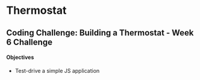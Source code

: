 # Thermostat
## Coding Challenge: Building a Thermostat - Week 6 Challenge
#### Objectives
- Test-drive a simple JS application
